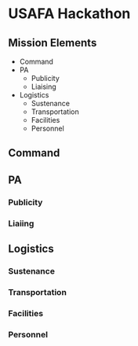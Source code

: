# USAFA Hackathon

## Mission Elements
- Command
- PA
	- Publicity
	- Liaising
- Logistics
	- Sustenance
	- Transportation
	- Facilities
	- Personnel

## Command

## PA

### Publicity
 
### Liaiing

## Logistics

### Sustenance

### Transportation

### Facilities

### Personnel
